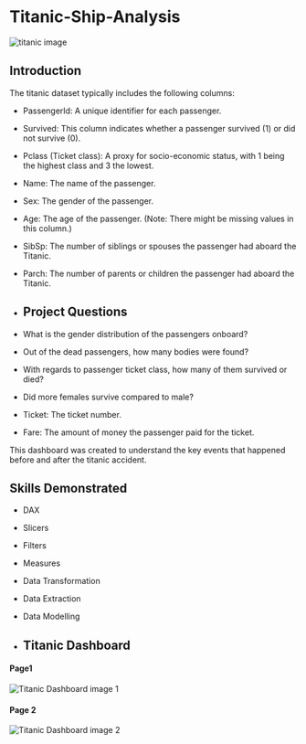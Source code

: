 # Titanic-Ship-Analysis
![titanic image](https://github.com/CeciliaRaji/Titanic-Ship-Analysis/assets/166234463/f0e48e9e-28eb-46cb-a010-b439e66ab640)
## Introduction

The titanic dataset typically includes the following columns:

- PassengerId: A unique identifier for each passenger.

- Survived: This column indicates whether a passenger survived (1) or did not survive (0).

- Pclass (Ticket class): A proxy for socio-economic status, with 1 being the highest class and 3 the lowest.

- Name: The name of the passenger.

- Sex: The gender of the passenger.

- Age: The age of the passenger. (Note: There might be missing values in this column.)

- SibSp: The number of siblings or spouses the passenger had aboard the Titanic.

- Parch: The number of parents or children the passenger had aboard the Titanic.
- ## Project Questions

- What is the gender distribution of the passengers onboard?
- Out of the dead passengers, how many bodies were found?
- With regards to passenger ticket class, how many of them survived or died?
- Did more females survive compared to male?

- Ticket: The ticket number.

- Fare: The amount of money the passenger paid for the ticket.

This dashboard was created to understand the key events that happened before and after the titanic accident.
## Skills Demonstrated
- DAX
- Slicers
- Filters
- Measures
- Data Transformation
- Data Extraction
- Data Modelling

- ## Titanic Dashboard

#### Page1

![Titanic Dashboard image 1](https://github.com/CeciliaRaji/Titanic-Ship-Analysis/assets/166234463/c50d2a2c-d2e2-4121-a46f-4ba4dc345b9d)

#### Page 2

![Titanic Dashboard image 2](https://github.com/CeciliaRaji/Titanic-Ship-Analysis/assets/166234463/b675525d-d5f6-4165-9e8a-9ad47aaa3abc)


